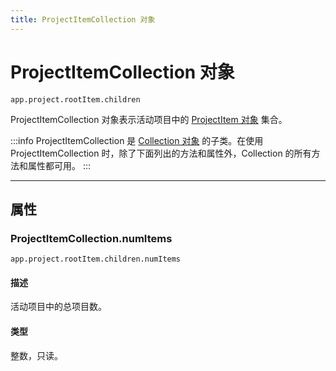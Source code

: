 ```yaml
---
title: ProjectItemCollection 对象
---
```

# ProjectItemCollection 对象

`app.project.rootItem.children`

ProjectItemCollection 对象表示活动项目中的 [ProjectItem 对象](../../item/projectitem) 集合。

:::info
ProjectItemCollection 是 [Collection 对象](../collection) 的子类。在使用 ProjectItemCollection 时，除了下面列出的方法和属性外，Collection 的所有方法和属性都可用。
:::

---

## 属性

### ProjectItemCollection.numItems

`app.project.rootItem.children.numItems`

#### 描述

活动项目中的总项目数。

#### 类型

整数，只读。